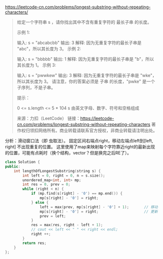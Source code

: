 https://leetcode-cn.com/problems/longest-substring-without-repeating-characters/

> 给定一个字符串 s ，请你找出其中不含有重复字符的 最长子串 的长度。
>
>  
>
> 示例 1:
>
> 输入: s = "abcabcbb"
> 输出: 3 
> 解释: 因为无重复字符的最长子串是 "abc"，所以其长度为 3。
> 示例 2:
>
> 输入: s = "bbbbb"
> 输出: 1
> 解释: 因为无重复字符的最长子串是 "b"，所以其长度为 1。
> 示例 3:
>
> 输入: s = "pwwkew"
> 输出: 3
> 解释: 因为无重复字符的最长子串是 "wke"，所以其长度为 3。
>      请注意，你的答案必须是 子串 的长度，"pwke" 是一个子序列，不是子串。
>
>
> 提示：
>
> 0 <= s.length <= 5 * 104
> s 由英文字母、数字、符号和空格组成
>
> 来源：力扣（LeetCode）
> 链接：https://leetcode-cn.com/problems/longest-substring-without-repeating-characters
> 著作权归领扣网络所有。商业转载请联系官方授权，非商业转载请注明出处。

分析：滑动窗口法（即 虫取法）。 固定区间右端点right，移动左端点left到[left, right] 不出现重复的位置。  这里使用了map来映射每个字符靠近right的最新出现的位置，可能有点耗时（换个结构，vector？但是换完之后RE了）。

```cpp
class Solution {
public:
    int lengthOfLongestSubstring(string s) {
        int left = 0, right = 0, n = s.size();
        unordered_map<int, int> mp;
        int res = 0, prev = 0;
        while (right < n) {
            if (mp.find(s[right] - '0') == mp.end()) {
                mp[s[right] - '0'] = right;
            } else {
                left = max(prev, mp[s[right] - '0'] + 1);       // 移动到 以 right 为结尾，且[left, right]子串不出现重复字符的位置
                mp[s[right] - '0'] = right;                     // 更新s[right]这个字符出现的位置
                prev = left;
            }
            res = max(res, right - left + 1);
            // cout << left << " " << right << endl;
            right ++;
        }
        return res;
    }
};
```

